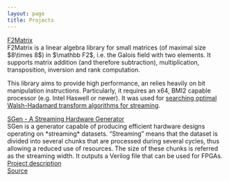 ```yaml
---
layout: page
title: Projects
---
```



<div class="row">
  <div class="col-md-12">
    <p>
        <a href="https://github.com/fserre/F2Matrix">F2Matrix</a> <br />
F2Matrix is a linear algebra library for small matrices (of maximal size $8\times 8$) in $\mathbb F2$, i.e. the Galois field with two elements. It supports matrix addition (and therefore subtraction), multiplication, transposition, inversion and rank computation.<br/>

This library aims to provide high performance, an relies heavily on bit manipulation instructions. Particularly, it requires an x64, BMI2 capable processor (e.g. Intel Haswell or newer). It was used for <a href="https://doi.org/10.1109/ICASSP.2019.8682213">searching optimal Walsh-Hadamard transform algorithms for streaming</a>.
    </p>
  </div>
</div>

<div class="row">
  <div class="col-md-12">
    <p>
        <a href="https://acl.inf.ethz.ch/research/hardware/">SGen - A Streaming Hardware Generator</a> <br />
SGen is a generator capable of producing efficient hardware designs operating on *streaming* datasets. “Streaming” means that the dataset is divided into several chunks that are processed during several cycles, thus allowing a reduced use of resources. The size of these chunks is referred as the streaming width. It outputs a Verilog file that can be used for FPGAs.<br/>
<a href="https://acl.inf.ethz.ch/research/hardware/">Project description</a> <br />
<a href="https://github.com/fserre/sgen">Source</a> <br />
    </p>
  </div>
</div>
